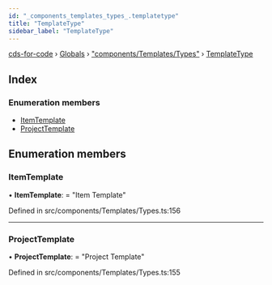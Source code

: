 ```yaml
---
id: "_components_templates_types_.templatetype"
title: "TemplateType"
sidebar_label: "TemplateType"
---
```


[cds-for-code](../index.md) › [Globals](../globals.md) › ["components/Templates/Types"](../modules/_components_templates_types_.md) › [TemplateType](_components_templates_types_.templatetype.md)

## Index

### Enumeration members

* [ItemTemplate](_components_templates_types_.templatetype.md#itemtemplate)
* [ProjectTemplate](_components_templates_types_.templatetype.md#projecttemplate)

## Enumeration members

###  ItemTemplate

• **ItemTemplate**: = "Item Template"

Defined in src/components/Templates/Types.ts:156

___

###  ProjectTemplate

• **ProjectTemplate**: = "Project Template"

Defined in src/components/Templates/Types.ts:155
